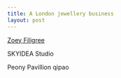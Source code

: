 ```yaml
---
title: A London jewellery business
layout: post
---
```


[Zoey Filigree](https://www.zoeyfiligree.co.uk) 

SKYIDEA Studio

Peony Pavillion qipao
